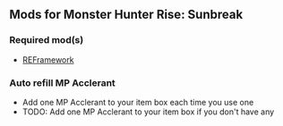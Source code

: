 ## Mods for Monster Hunter Rise: Sunbreak

### Required mod(s)

- [REFramework](https://www.nexusmods.com/monsterhunterrise/mods/26)

### Auto refill MP Acclerant

- Add one MP Acclerant to your item box each time you use one
- TODO: Add one MP Acclerant to your item box if you don't have any
